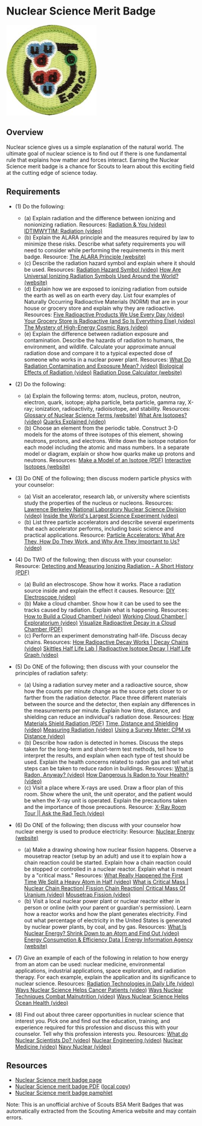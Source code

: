 

# Nuclear Science Merit Badge

![Nuclear Science Merit Badge](images/nuclear-science-merit-badge.jpg)

## Overview



Nuclear science gives us a simple explanation of the natural world. The ultimate goal of nuclear science is to find out if there is one fundamental rule that explains how matter and forces interact. Earning the Nuclear Science merit badge is a chance for Scouts to learn about this exciting field at the cutting edge of science today.

## Requirements

* (1) Do the following:
    * (a) Explain radiation and the difference between ionizing and nonionizing radiation. Resources: [Radiation & You (video)](https://youtu.be/FrVUJ2c_Rwc?si=3e61M3Jbgg9w3ToV) [IDTIMWYTIM: Radiation (video)](https://youtu.be/uJ3ea9fa6CA?si=lpSg7dn3koa5wAOV)
    * (b) Explain the ALARA principle and the measures required by law to minimize these risks. Describe what safety requirements you will need to consider while performing the requirements in this merit badge. Resource: [ The ALARA Principle (website)](https://www.cdc.gov/radiation-health/safety/alara.html)
    * (c) Describe the radiation hazard symbol and explain where it should be used. Resources: [Radiation Hazard Symbol (video)](https://youtu.be/Nss1nl56fPo?si=gjiyC4gVAGL9CMsk) [How Are Universal Ionizing Radiation Symbols Used Around the World? (website)](https://www.iaea.org/newscenter/news/how-are-universal-ionizing-radiation-symbols-used-around-the-world/)
    * (d) Explain how we are exposed to ionizing radiation from outside the earth as well as on earth every day. List four examples of Naturally Occurring Radioactive Materials (NORM) that are in your house or grocery store and explain why they are radioactive. Resources: [Five Radioactive Products We Use Every Day (video)](https://youtu.be/-9gD6FMivTQ?si=O-BCuqRKLgTMGZpg) [Your Grocery Store is Radioactive (and So Is Everything Else) (video)](https://youtu.be/FZtR3UEEkXA?si=jC5BJJVPgtDS4nK3) [The Mystery of High-Energy Cosmic Rays (video)](https://youtu.be/_bKbMARsE-4?si=ba7MFiT_UCPs9WZj)
    * (e) Explain the difference between radiation exposure and contamination. Describe the hazards of radiation to humans, the environment, and wildlife. Calculate your approximate annual radiation dose and compare it to a typical expected dose of someone who works in a nuclear power plant. Resources: [What Do Radiation Contamination and Exposure Mean? (video)](https://youtu.be/Ry2YpGjnakg?si=zaj2augqvJll6mwb) [Biological Effects of Radiation (video)](https://youtu.be/EuKzI3g5ra4?si=0z8dwKUGPc34S2YD) [ Radiation Dose Calculator (website)](https://www.ans.org/nuclear/dosechart/)


* (2) Do the following:
    * (a) Explain the following terms: atom, nucleus, proton, neutron, electron, quark, isotope; alpha particle, beta particle, gamma ray, X-ray; ionization, radioactivity, radioisotope, and stability. Resources: [Glossary of Nuclear Science Terms (website)](https://nplab.webspace.durham.ac.uk/glossary/) [What Are Isotopes? (video)](https://youtu.be/faB9Gb7bl9I?si=Et7Yi1cp8zLvyppP) [Quarks Explained (video)](https://youtu.be/LraNu_78sCw?si=o4zrlNUwhUT69eB6)
    * (b) Choose an element from the periodic table. Construct 3-D models for the atoms of three isotopes of this element, showing neutrons, protons, and electrons. Write down the isotope notation for each model including the atomic and mass numbers. In a separate model or diagram, explain or show how quarks make up protons and neutrons. Resources: [Make a Model of an Isotope (PDF)](https://filestore.scouting.org/filestore/Merit_Badge_ReqandRes/Requirement%20Resources/Nuclear%20Science/Isotope%20Model%20Activity.pdf) [Interactive Isotopes (website)](https://isotopes.ans.org/)


* (3) Do ONE of the following; then discuss modern particle physics with  your counselor:
    * (a) Visit an accelerator, research lab, or university where scientists study the properties of the nucleus or nucleons.   Resources:[ Lawrence Berkeley National Laboratory Nuclear Science Division (video)](https://youtu.be/N3i6CgUHSoc?si=tXJzA1pfqwIYRlXE) [Inside the World's Largest Science Experiment (video)](https://youtu.be/nrXhK3Gh5EE?si=kH7N_aBRmhyZOkpJ)
    * (b) List three particle accelerators and describe several experiments that each accelerator performs, including basic science and practical applications. Resource: [Particle Accelerators: What Are They, How Do They Work, and Why Are They Important to Us? (video)](https://youtu.be/vIeRLeQq7V4?si=wf3TBAQxCGd1nYA5)


* (4) Do TWO of the following; then discuss with your counselor:  Resource: [Detecting and Measuring Ionizing Radiation - A Short History (PDF)](https://www.iaea.org/sites/default/files/publications/magazines/bulletin/bull23-4/23405043136.pdf)
    * (a) Build an electroscope. Show how it works. Place a radiation source inside and explain the effect it causes. Resource: [DIY Electroscope (video)](https://youtu.be/fCpaNzpFhPo?si=VwL6Mi6do8qlSrhI)
    * (b) Make a cloud chamber. Show how it can be used to see the tracks caused by radiation. Explain what is happening. Resources: [How to Build a Cloud Chamber! (video)](https://youtu.be/pewTySxfTQk?si=0aPyTx0YDHrocIAv) [Working Cloud Chamber | Exploratorium (video)](https://youtu.be/jh7SzrNWGhI?si=C4cCRtQruDkCGpAv) [Visualize Radioactive Decay in a Cloud Chamber (PDF)](https://www.ans.org/file/17977/1/Visualizing%20Radiation%20Poster%202024.pdf%20)
    * (c) Perform an experiment demonstrating half-life. Discuss decay chains. Resources: [How Radioactive Decay Works | Decay Chains (video)](https://youtu.be/fo1tgibNLss?si=K2DrEfEaGW5MSdOR) [Skittles Half Life Lab | Radioactive Isotope Decay | Half Life Graph (video)](https://youtu.be/mCSXJNVdK0Y?si=A3UPqOjowKtkSmxk)


* (5) Do ONE of the following; then discuss with your counselor the principles of radiation safety:
    * (a) Using a radiation survey meter and a radioactive source, show how the counts per minute change as the source gets closer to or farther from the radiation detector. Place three different materials between the source and the detector, then explain any differences in the measurements per minute. Explain how time, distance, and shielding can reduce an individual's radiation dose. Resources: [How Materials Shield Radiation (PDF)](https://filestore.scouting.org/filestore/Merit_Badge_ReqandRes/Requirement%20Resources/Nuclear%20Science/shutterstock_1169023357.pdf)  [Time, Distance and Shielding (video)](https://youtu.be/bNSKIbRNy3c?si=3WqSseNb_EbOeZAx)  [Measuring Radiation (video)](https://youtu.be/GdZD_hJBdOE?si=p4mOulsJpBxDWH5j)  [Using a Survey Meter: CPM vs Distance (video)](https://youtu.be/0-Yaeh3dOZk?si=Z1MokzEOznMdvlZD)
    * (b) Describe how radon is detected in homes. Discuss the steps taken for the long-term and short-term test methods, tell how to interpret the results, and explain when each type of test should be used. Explain the health concerns related to radon gas and tell what steps can be taken to reduce radon in buildings. Resources: [What is Radon, Anyway? (video)](https://youtu.be/24aoot_CwoM?si=IYOyLpbVk2z2fb4R)  [How Dangerous Is Radon to Your Health? (video)](https://youtu.be/SlRVdKdTBFE?si=pJrBWumWDON3uPcG)
    * (c) Visit a place where X-rays are used. Draw a floor plan of this room. Show where the unit, the unit operator, and the patient would be when the X-ray unit is operated. Explain the precautions taken and the importance of those precautions. Resource: [X-Ray Room Tour || Ask the Rad Tech (video)](https://youtu.be/-pwY3-7lJJg?si=qctALb5U-IM9vG-K)


* (6) Do ONE of the following; then discuss with your counselor how nuclear energy is used to produce electricity:  Resource:  [Nuclear Energy (website)](https://www.ans.org/nuclear/energy/)
    * (a) Make a drawing showing how nuclear fission happens. Observe a mousetrap reactor (setup by an adult) and use it to explain how a chain reaction could be started. Explain how a chain reaction could be stopped or controlled in a nuclear reactor. Explain what is meant by a "critical mass." Resources: [What Really Happened the First Time We Split a Heavy Atom in Half (video)](https://youtu.be/O2pyRDQgVjk?si=xYh6mItbfRQoaWqN)  [What is Critical Mass | Nuclear Chain Reaction| Fission Chain Reaction| Critical Mass Of Uranium (video)](https://youtu.be/czjAtx8GjjA?si=l0xUwP2x5pJyQB85)  [Mousetrap Fission (video)](https://youtu.be/vjqIJW_Qr3c?si=VFFlUgoPcuDMwqWh)
    * (b) Visit a local nuclear power plant or nuclear reactor either in person or online (with your parent or guardian's permission). Learn how a reactor works and how the plant generates electricity. Find out what percentage of electricity in the United States is generated by nuclear power plants, by coal, and by gas. Resources: [What Is Nuclear Energy? Shrink Down to an Atom and Find Out (video)](https://youtu.be/6K5gy3RLcKc?si=sJl0OAEvTIGX7Pq-)  [Energy Consumption & Efficiency Data | Energy Information Agency (website)](https://www.eia.gov/consumption/)


* (7) Give an example of each of the following in relation to how energy from an atom can be used: nuclear medicine, environmental applications, industrial applications, space exploration, and radiation therapy. For each example, explain the application and its significance to nuclear science.  Resources:  [Radiation Technologies in Daily Life (video)](https://youtu.be/ePiNdzWjoWM?si=-VppE0yfL7AjUIN_)    [Ways Nuclear Science Helps Cancer Patients (video)](https://youtu.be/zEihqK-jhBM?si=uLt8bBAD2BtJPBKJ)    [Ways Nuclear Techniques Combat Malnutrition (video)](https://youtu.be/Wya79Ly8ec4?si=tCRoh8i2hF04R_F3)    [Ways Nuclear Science Helps Ocean Health (video)](https://youtu.be/WYxo_iuzGYk?si=62AsgY7kDBUzLiZd)
* (8) Find out about three career opportunities in nuclear science that interest you. Pick one and find out the education, training, and experience required for this profession and discuss this with your counselor. Tell why this  profession interests you.  Resources:  [What do Nuclear Scientists Do?  (video)](https://youtu.be/yedU3hs2cy8?si=_Dn1dycqxCP_X0EB)    [Nuclear Engineering (video)](https://youtu.be/T5ptjDBGcP0?si=EJs0knZ2loLDV64Y)    [Nuclear Medicine (video)](https://youtu.be/XcaChXkQmbM?si=Q4pbFu6uCxbkM2B_)    [Navy Nuclear (video)](https://youtu.be/kU4Jzcj3bhM?si=4auD1J2itDYR8_8B)


## Resources

- [Nuclear Science merit badge page](https://www.scouting.org/merit-badges/nuclear-science/)
- [Nuclear Science merit badge PDF](https://filestore.scouting.org/filestore/Merit_Badge_ReqandRes/Pamphlets/Nuclear%20Science_2024.pdf) ([local copy](files/nuclear-science-merit-badge.pdf))
- [Nuclear Science merit badge pamphlet](https://www.scoutshop.org/nuclear-science-merit-badge-pamphlet-660061.html)

Note: This is an unofficial archive of Scouts BSA Merit Badges that was automatically extracted from the Scouting America website and may contain errors.